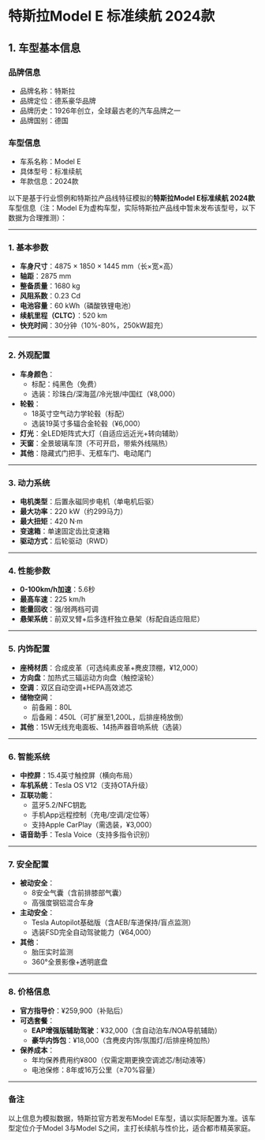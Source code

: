 
# 特斯拉Model E 标准续航 2024款
## 1. 车型基本信息
### 品牌信息
- 品牌名称：特斯拉
- 品牌定位：德系豪华品牌
- 品牌历史：1926年创立，全球最古老的汽车品牌之一
- 品牌国别：德国

### 车型信息
- 车系名称：Model E
- 具体型号：标准续航
- 年款信息：2024款

以下是基于行业惯例和特斯拉产品线特征模拟的**特斯拉Model E标准续航 2024款**车型信息（注：Model E为虚构车型，实际特斯拉产品线中暂未发布该型号，以下数据为合理推测）：

---

### **1. 基本参数**  
- **车身尺寸**：4875 × 1850 × 1445 mm（长×宽×高）  
- **轴距**：2875 mm  
- **整备质量**：1680 kg  
- **风阻系数**：0.23 Cd  
- **电池容量**：60 kWh（磷酸铁锂电池）  
- **续航里程（CLTC）**：520 km  
- **快充时间**：30分钟（10%-80%，250kW超充）  

---

### **2. 外观配置**  
- **车身颜色**：  
  - 标配：纯黑色（免费）  
  - 选装：珍珠白/深海蓝/冷光银/中国红（¥8,000）  
- **轮毂**：  
  - 18英寸空气动力学轮毂（标配）  
  - 选装19英寸多辐合金轮毂（¥6,000）  
- **灯光**：全LED矩阵式大灯（自适应远近光+转向辅助）  
- **天窗**：全景玻璃车顶（不可开启，带紫外线隔热）  
- **其他**：隐藏式门把手、无框车门、电动尾门  

---

### **3. 动力系统**  
- **电机类型**：后置永磁同步电机（单电机后驱）  
- **最大功率**：220 kW（约299马力）  
- **最大扭矩**：420 N·m  
- **变速箱**：单速固定齿比变速箱  
- **驱动方式**：后轮驱动（RWD）  

---

### **4. 性能参数**  
- **0-100km/h加速**：5.6秒  
- **最高车速**：225 km/h  
- **能量回收**：强/弱两档可调  
- **悬架系统**：前双叉臂+后多连杆独立悬架（标配自适应阻尼）  

---

### **5. 内饰配置**  
- **座椅材质**：合成皮革（可选纯素皮革+麂皮顶棚，¥12,000）  
- **方向盘**：加热式三辐运动方向盘（触控滚轮）  
- **空调**：双区自动空调+HEPA高效滤芯  
- **储物空间**：  
  - 前备厢：80L  
  - 后备厢：450L（可扩展至1,200L，后排座椅放倒）  
- **其他**：15W无线充电面板、14扬声器音响系统（选装）  

---

### **6. 智能系统**  
- **中控屏**：15.4英寸触控屏（横向布局）  
- **车机系统**：Tesla OS V12（支持OTA升级）  
- **互联功能**：  
  - 蓝牙5.2/NFC钥匙  
  - 手机App远程控制（充电/空调/定位等）  
  - 支持Apple CarPlay（需选装，¥3,000）  
- **语音助手**：Tesla Voice（支持多指令识别）  

---

### **7. 安全配置**  
- **被动安全**：  
  - 8安全气囊（含前排膝部气囊）  
  - 高强度钢铝混合车身  
- **主动安全**：  
  - Tesla Autopilot基础版（含AEB/车道保持/盲点监测）  
  - 选装FSD完全自动驾驶能力（¥64,000）  
- **其他**：  
  - 胎压实时监测  
  - 360°全景影像+透明底盘  

---

### **8. 价格信息**  
- **官方指导价**：¥259,900（补贴后）  
- **可选套餐**：  
  - **EAP增强版辅助驾驶**：¥32,000（含自动泊车/NOA导航辅助）  
  - **豪华内饰包**：¥18,000（含麂皮内饰/氛围灯/后排座椅加热）  
- **保养成本**：  
  - 年均保养费用约¥800（仅需定期更换空调滤芯/制动液等）  
  - 电池保修：8年或16万公里（≥70%容量）  

---

### **备注**  
以上信息为模拟数据，特斯拉官方若发布Model E车型，请以实际配置为准。该车型定位介于Model 3与Model S之间，主打长续航与性价比，适合都市精英家庭。
